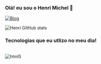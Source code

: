 
### Olá! eu sou o Henri Michel 🤚
[![Blog](https://img.shields.io/website?label=HenriMichel.com&style=for-the-badge&url=https://henrimichel.com/)](https://henri-michel.netlify.app/)

![Henri GitHub stats](https://github-readme-stats.vercel.app/api?username=henri-miche&show_icons=true&theme=dracula)

### Tecnologias que eu utlizo no meu dia!

<div style = "display: inline_block"><br/>

  <img align ="center" alt ="html5" src = "https://img.shields.io/badge/HTML5-E34F26?style=for-the-badge&logo=html5&logoColor=white">
  
</div>
